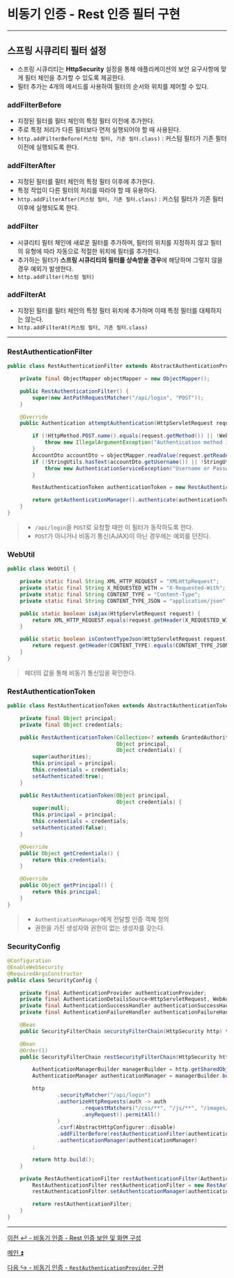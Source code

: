 # 비동기 인증 - Rest 인증 필터 구현

---

## 스프링 시큐리티 필터 설정

- 스프링 시큐리티는 **HttpSecurity** 설정을 통해 애플리케이션의 보안 요구사항에 맞게 필터 체인을 추가할 수 있도록 제공한다.
- 필터 추가는 4개의 메서드를 사용하여 필터의 순서와 위치를 제어할 수 있다.

### addFilterBefore

- 지정된 필터를 필터 체인의 특정 필터 이전에 추가한다.
- 주로 특정 처리가 다른 필터보다 먼저 실행되어야 할 때 사용된다.
- `http.addFilterBefore(커스텀 필터, 기존 필터.class)` : 커스텀 필터가 기존 필터 이전에 실행되도록 한다.

### addFilterAfter

- 지정된 필터를 필터 체인의 특정 필터 이후에 추가한다.
- 특정 작업이 다른 필터의 처리를 따라야 할 때 유용하다.
- `http.addFilterAfter(커스텀 필터, 기존 필터.class)` : 커스텀 필터가 기존 필터 이후에 실행되도록 한다.

### addFilter

- 시큐리티 필터 체인에 새로운 필터를 추가하며, 필터의 위치를 지정하지 않고 필터의 유형에 따라 자동으로 적절한 위치에 필터를 추가한다.
- 추가하는 필터가 **스프링 시큐리티의 필터를 상속받을 경우**에 해당하며 그렇지 않을 경우 예외가 발생한다.
- `http.addFilter(커스텀 필터)`

### addFilterAt

- 지정된 필터를 필터 체인의 특정 필터 위치에 추가하며 이때 특정 필터를 대체하지는 않는다.
- `http.addFilterAt(커스텀 필터, 기존 필터.class)`

---

### RestAuthenticationFilter
```java
public class RestAuthenticationFilter extends AbstractAuthenticationProcessingFilter {

    private final ObjectMapper objectMapper = new ObjectMapper();

    public RestAuthenticationFilter() {
        super(new AntPathRequestMatcher("/api/login", "POST"));
    }

    @Override
    public Authentication attemptAuthentication(HttpServletRequest request, HttpServletResponse response) throws AuthenticationException, IOException, ServletException {

        if (!HttpMethod.POST.name().equals(request.getMethod()) || !WebUtil.isAjax(request)) {
            throw new IllegalArgumentException("Authentication method is not supported");
        }
        AccountDto accountDto = objectMapper.readValue(request.getReader(), AccountDto.class);
        if (!StringUtils.hasText(accountDto.getUsername()) || !StringUtils.hasText(accountDto.getPassword())) {
            throw new AuthenticationServiceException("Username or Password is not provided");
        }

        RestAuthenticationToken authenticationToken = new RestAuthenticationToken(accountDto.getUsername(), accountDto.getPassword());

        return getAuthenticationManager().authenticate(authenticationToken);
    }
}
```
> - `/api/login`을 `POST`로 요청할 때만 이 필터가 동작하도록 한다.
> - `POST`가 아니거나 비동기 통신(AJAX)이 아닌 경우에는 예외를 던진다.


### WebUtil
```java
public class WebUtil {

    private static final String XML_HTTP_REQUEST = "XMLHttpRequest";
    private static final String X_REQUESTED_WITH = "X-Requested-With";
    private static final String CONTENT_TYPE = "Content-Type";
    private static final String CONTENT_TYPE_JSON = "application/json";

    public static boolean isAjax(HttpServletRequest request) {
        return XML_HTTP_REQUEST.equals(request.getHeader(X_REQUESTED_WITH));
    }

    public static boolean isContentTypeJson(HttpServletRequest request) {
        return request.getHeader(CONTENT_TYPE).equals(CONTENT_TYPE_JSON);
    }
}
```
> 헤더의 값을 통해 비동기 통신임을 확인한다.

### RestAuthenticationToken

```java
public class RestAuthenticationToken extends AbstractAuthenticationToken {

    private final Object principal;
    private final Object credentials;

    public RestAuthenticationToken(Collection<? extends GrantedAuthority> authorities,
                                   Object principal,
                                   Object credentials) {
        super(authorities);
        this.principal = principal;
        this.credentials = credentials;
        setAuthenticated(true);
    }

    public RestAuthenticationToken(Object principal,
                                   Object credentials) {
        super(null);
        this.principal = principal;
        this.credentials = credentials;
        setAuthenticated(false);
    }

    @Override
    public Object getCredentials() {
        return this.credentials;
    }

    @Override
    public Object getPrincipal() {
        return this.principal;
    }
}
```
> - `AuthenticationManager`에게 전달할 인증 객체 정의
> - 권한을 가진 생성자와 권한이 없는 생성자를 갖는다.

### SecurityConfig

```java
@Configuration
@EnableWebSecurity
@RequiredArgsConstructor
public class SecurityConfig {

    private final AuthenticationProvider authenticationProvider;
    private final AuthenticationDetailsSource<HttpServletRequest, WebAuthenticationDetails> authenticationDetailsSource;
    private final AuthenticationSuccessHandler authenticationSuccessHandler;
    private final AuthenticationFailureHandler authenticationFailureHandler;

    @Bean
    public SecurityFilterChain securityFilterChain(HttpSecurity http) throws Exception{...}

    @Bean
    @Order(1)
    public SecurityFilterChain restSecurityFilterChain(HttpSecurity http) throws Exception {

        AuthenticationManagerBuilder managerBuilder = http.getSharedObject(AuthenticationManagerBuilder.class);
        AuthenticationManager authenticationManager = managerBuilder.build();

        http
                .securityMatcher("/api/login")
                .authorizeHttpRequests(auth -> auth
                        .requestMatchers("/css/**", "/js/**", "/images/**", "/webjars/**", "/favicon.*", "/*/icon-*").permitAll() //정적 자원 관리
                        .anyRequest().permitAll()
                )
                .csrf(AbstractHttpConfigurer::disable)
                .addFilterBefore(restAuthenticationFilter(authenticationManager), UsernamePasswordAuthenticationFilter.class)
                .authenticationManager(authenticationManager)
        ;

        return http.build();
    }

    private RestAuthenticationFilter restAuthenticationFilter(AuthenticationManager authenticationManager) {
        RestAuthenticationFilter restAuthenticationFilter = new RestAuthenticationFilter();
        restAuthenticationFilter.setAuthenticationManager(authenticationManager);

        return restAuthenticationFilter;
    }
}
```

---

[이전 ↩️ - 비동기 인증 - Rest 인증 보안 및 화면 구성](https://github.com/genesis12345678/TIL/blob/main/Spring/security/security/Projects/%EB%B9%84%EB%8F%99%EA%B8%B0_%EC%9D%B8%EC%A6%9D/Rest%ED%99%94%EB%A9%B4%EA%B5%AC%EC%84%B1/Main.md)

[메인 ⏫](https://github.com/genesis12345678/TIL/blob/main/Spring/security/security/main.md)

[다음 ↪️ - 비동기 인증 - `RestAuthenticationProvider` 구현](https://github.com/genesis12345678/TIL/blob/main/Spring/security/security/Projects/%EB%B9%84%EB%8F%99%EA%B8%B0_%EC%9D%B8%EC%A6%9D/RestAuthenticationProvider/Main.md)